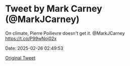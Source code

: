 # Tweet by Mark Carney (@MarkJCarney)

On climate, Pierre Poilievre doesn't get it. @MarkJCarney https://t.co/P99wNoj02x

Date: 2025-02-26 02:49:53

[Original Tweet](https://x.com/MarkJCarney/status/1894580619281097147)

